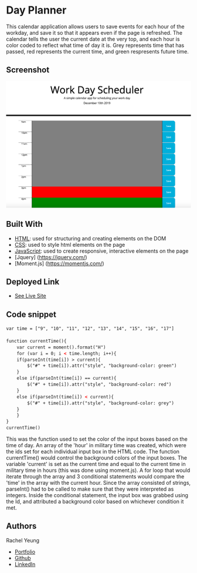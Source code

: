 # Day Planner

This calendar application allows users to save events for each hour of the workday, and save it so that it appears even if the page is refreshed. The calendar tells the user the current date at the very top, and each hour is color coded to reflect what time of day it is. Grey represents time that has passed, red represents the current time, and green respresents future time. 

## Screenshot 
![site](screenshot.png)

## Built With

* [HTML](https://developer.mozilla.org/en-US/docs/Web/HTML): used for structuring and creating elements on the DOM
* [CSS](https://developer.mozilla.org/en-US/docs/Web/CSS): used to style html elements on the page
* [JavaScript](https://developer.mozilla.org/en-US/docs/Web/JavaScript): used to create responsive, interactive elements on the page
* [Jquery] (https://jquery.com/)
* [Moment.js] (https://momentjs.com/)

## Deployed Link

* [See Live Site](https://xrachhel.github.io/dayPlanner/)

## Code snippet 
```html
var time = ["9", "10", "11", "12", "13", "14", "15", "16", "17"]
    
function currentTime(){
    var current = moment().format("H")
    for (var i = 0; i < time.length; i++){
    if(parseInt(time[i]) > current){
        $("#" + time[i]).attr("style", "background-color: green")
    }
    else if(parseInt(time[i]) == current){
        $("#" + time[i]).attr("style", "background-color: red")
    }
    else if(parseInt(time[i]) < current){
        $("#" + time[i]).attr("style", "background-color: grey")
    }
    }
}
currentTime()
```
This was the function used to set the color of the input boxes based on the time of day. An array of the 'hour' in military time was created, which were the ids set for each individual input box in the HTML code. The function currentTime() would control the background colors of the input boxes. The variable 'current' is set as the current time and equal to the current time in military time in hours (this was done using moment.js). A for loop that would iterate through the array and 3 conditional statements would compare the 'time' in the array with the current hour. Since the array consisted of strings, parseInt() had to be called to make sure that they were interpreted as integers. Inside the conditional statement, the input box was grabbed using the Id, and attributed a background color based on whichever condition it met. 

## Authors

Rachel Yeung 

- [Portfolio](https://rachelyeung.herokuapp.com/)
- [Github](https://github.com/xrachhel/passwordGenerator)
- [LinkedIn](https://www.linkedin.com/)
